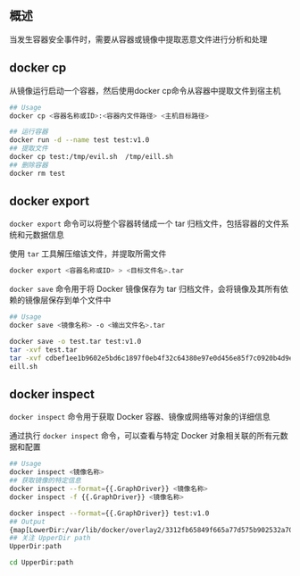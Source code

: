 ## 概述

当发生容器安全事件时，需要从容器或镜像中提取恶意文件进行分析和处理

## docker cp

从镜像运行启动一个容器，然后使用docker cp命令从容器中提取文件到宿主机

```bash
## Usage
docker cp <容器名称或ID>:<容器内文件路径> <主机目标路径>

## 运行容器
docker run -d --name test test:v1.0
## 提取文件
docker cp test:/tmp/evil.sh  /tmp/eill.sh
## 删除容器
docker rm test
```

## docker export

`docker export` 命令可以将整个容器转储成一个 tar 归档文件，包括容器的文件系统和元数据信息

使用 `tar` 工具解压缩该文件，并提取所需文件

```bash
docker export <容器名称或ID> > <目标文件名>.tar
```

`docker save` 命令用于将 Docker 镜像保存为 tar 归档文件，会将镜像及其所有依赖的镜像层保存到单个文件中

```bash
## Usage
docker save <镜像名称> -o <输出文件名>.tar

docker save -o test.tar test:v1.0
tar -xvf test.tar 
tar -xvf cdbef1ee1b9602e5bd6c1897f0eb4f32c64380e97e0d456e85f7c0920b4d9e7b/layer.tar
eill.sh
```

## docker inspect

`docker inspect` 命令用于获取 Docker 容器、镜像或网络等对象的详细信息

通过执行 `docker inspect` 命令，可以查看与特定 Docker 对象相关联的所有元数据和配置

```bash
## Usage
docker inspect <镜像名称>
## 获取镜像的特定信息
docker inspect --format={{.GraphDriver}} <镜像名称>
docker inspect -f {{.GraphDriver}} <镜像名称>

docker inspect --format={{.GraphDriver}} test:v1.0
## Output
{map[LowerDir:/var/lib/docker/overlay2/3312fb65849f665a77d575b902532a7036e0f6184dcf346b4331fa1470a9ee8a/diff:/var/lib/docker/overlay2/e62491a257046f00defcaf4a27a8a5a947d7bcd812fe5ac78fa574233d8fcd32/diff:/var/lib/docker/overlay2/eb534d91f9fcd7dc072a72993c70fbdcc0bdde2599264affe47c534715844ae0/diff MergedDir:/var/lib/docker/overlay2/9ee7352980d88818e2246c5c5dc591732ec71c145608d884e094688b1d87b0c9/merged UpperDir:/var/lib/docker/overlay2/9ee7352980d88818e2246c5c5dc591732ec71c145608d884e094688b1d87b0c9/diff WorkDir:/var/lib/docker/overlay2/9ee7352980d88818e2246c5c5dc591732ec71c145608d884e094688b1d87b0c9/work] overlay2}
## 关注 UpperDir path
UpperDir:path

cd UpperDir:path
```

